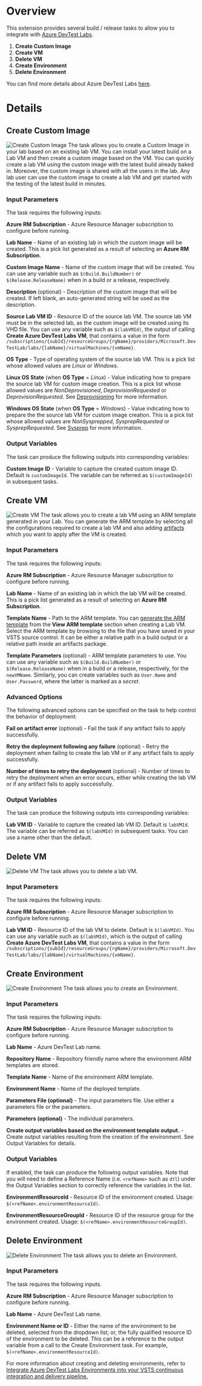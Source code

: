 # Overview
This extension provides several build / release tasks to allow you to integrate with [Azure DevTest Labs](https://azure.microsoft.com/en-us/services/devtest-lab/). 
 
1. **Create Custom Image**
2. **Create VM**
3. **Delete VM**
4. **Create Environment**
5. **Delete Environment**

You can find more details about Azure DevTest Labs [here](https://azure.microsoft.com/en-us/services/devtest-lab/).
# Details
## Create Custom Image
![Create Custom Image](screenshots/azure-dtl-createcustomimage.png)
The task allows you  to create a Custom Image in your lab based on an existing lab VM. You can install your latest build on a Lab VM and then create a custom image based on the VM. You can quickly create a lab VM using the custom image with the latest build already baked in. Moreover, the custom image is shared with all the users in the lab. Any lab user can use the custom image to create a lab VM and get started with the testing of the latest build in minutes.   
### Input Parameters
The task requires the following inputs: 

**Azure RM Subscription** - Azure Resource Manager subscription to configure before running. 

**Lab Name** - Name of an existing lab in which the custom image will be created. This is a pick list generated as a result of selecting an **Azure RM Subscription**.

**Custom Image Name** - Name of the custom image that will be created. You can use any variable such as `$(Build.BuildNumber)` or `$(Release.ReleaseName)` when in a build or a release, respectively. 

**Description** (optional) - Description of the custom image that will be created. If left blank, an auto-generated string will be used as the description.

**Source Lab VM ID** - Resource ID of the source lab VM. The source lab VM must be in the selected lab, as the custom image will be created using its VHD file. You can use any variable such as `$(labVMId)`, the output of calling **Create Azure DevTest Labs VM**, that contains a value in the form `/subscriptions/{subId}/resourceGroups/{rgName}/providers/Microsoft.DevTestLab/labs/{labName}/virtualMachines/{vmName}`.

**OS Type** - Type of operating system of the source lab VM. This is a pick list whose allowed values are _Linux_ or _Windows_.

**Linux OS State** (when **OS Type** = _Linux_) - Value indicating how to prepare the source lab VM for custom image creation. This is a pick list whose allowed values are _NonDeprovisioned_, _DeprovisionRequested_ or _DeprovisionRequested_. See [Deprovisioning](http://aka.ms/Deprovisioning) for more information.

**Windows OS State** (when **OS Type** = _Windows_) - Value indicating how to prepare the the source lab VM for custom image creation. This is a pick list whose allowed values are _NonSysprepped_, _SysprepRequested_ or _SysprepRequested_. See [Sysprep](http://aka.ms/Sysprep) for more information.

### Output Variables
The task can produce the following outputs into corresponding variables:

**Custom Image ID** - Variable to capture the created custom image ID. Default is `customImageId`. The variable can be referred as `$(customImageId)` in subsequent tasks. 


## Create VM
![Create VM](screenshots/azure-dtl-createvm.png)
The task allows you to create a lab VM using an ARM template generated in your Lab. You can generate the ARM template by selecting all the configurations required to create a lab VM and also adding [artifacts](https://azure.microsoft.com/en-us/documentation/articles/devtest-lab-artifact-author/) which you want to apply after the VM is created.  
### Input Parameters
The task requires the following inputs: 

**Azure RM Subscription** - Azure Resource Manager subscription to configure before running. 

**Lab Name** - Name of an existing lab in which the lab VM will be created. This is a pick list generated as a result of selecting an **Azure RM Subscription**.

**Template Name** - Path to the ARM template. You can [generate the ARM template](https://azure.microsoft.com/en-us/documentation/articles/devtest-lab-add-vm-with-artifacts/#save-arm-template) from the **View ARM template** section when creating a Lab VM. Select the ARM template by browsing to the file that you have saved in your VSTS source control. It can be either a relative path in a build output or a relative path inside an artifacts package.

**Template Parameters** (optional) - ARM template parameters to use. You can use any variable such as `$(Build.BuildNumber)` or `$(Release.ReleaseName)` when in a build or a release, respectively, for the `newVMName`. Similarly, you can create variables such as `User.Name` and `User.Password`, where the latter is marked as a _secret_.

### Advanced Options
The following advanced options can be specified on the task to help control the behavior of deployment:

**Fail on artifact error** (optional) - Fail the task if any artifact fails to apply successfully.

**Retry the deployment following any failure** (optional) - Retry the deployment when failing to create the lab VM or if any artifact fails to apply successfully.

**Number of times to retry the deployment** (optional) - Number of times to retry the deployment when an error occurs, either while creating the lab VM or if any artifact fails to apply successfully.

### Output Variables
The task can produce the following outputs into corresponding variables:

**Lab VM ID** - Variable to capture the created lab VM ID. Default is `labVMId`. The variable can be referred as `$(labVMId)` in subsequent tasks. You can use a name other than the default.

## Delete VM
![Delete VM](screenshots/azure-dtl-deletevm.png)
The task allows you to delete a lab VM.
### Input Parameters
The task requires the following inputs: 

**Azure RM Subscription** - Azure Resource Manager subscription to configure before running. 

**Lab VM ID** - Resource ID of the lab VM to delete. Default is `$(labVMId)`. You can use any variable such as `$(labVMId)`, which is the output of calling **Create Azure DevTest Labs VM**, that contains a value in the form `/subscriptions/{subId}/resourceGroups/{rgName}/providers/Microsoft.DevTestLab/labs/{labName}/virtualMachines/{vmName}`.

## Create Environment
![Create Environment](screenshots/azure-dtl-createenvironment.png)
The task allows you to create an Environment.
### Input Parameters
The task requires the following inputs:

**Azure RM Subscription** - Azure Resource Manager subscription to configure before running.

**Lab Name** - Azure DevTest Lab name.

**Repository Name** - Repository friendly name where the environment ARM templates are stored.

**Template Name** - Name of the environment ARM template.

**Environment Name** - Name of the deployed template.

**Parameters File (optional)** - The input parameters file. Use either a parameters file or the parameters.

**Parameters (optional)** - The individual parameters.

**Create output variables based on the environment template output.** - Create output variables resulting from the creation of the environment. See Output Variables for details. 

### Output Variables
If enabled, the task can produce the following output variables.  Note that you will need to define a Reference Name (i.e. `<refName>` such as `dtl`) under the Output Variables section to correctly reference the variables in the list.

**EnvironmentResourceId** - Resource ID of the environment created. Usage: `$(<refName>.environmentResourceId)`.

**EnvironmentResourceGroupId** - Resource ID of the resource group for the environment created. Usage: `$(<refName>.environmentResourceGroupId)`.

## Delete Environment
![Delete Environment](screenshots/azure-dtl-deleteenvironment.png)
The task allows you to delete an Environment.
### Input Parameters
The task requires the following inputs.

**Azure RM Subscription** - Azure Resource Manager subscription to configure before running.

**Lab Name** - Azure DevTest Lab name.

**Environment Name or ID** - Either the name of the environment to be deleted, selected from the dropdown list; or, the fully qualified resource ID of the environment to be deleted. This can be a reference to the output variable from a call to the Create Environment task. For example, `$(<refName>.environmentResourceId)`.

For more information about creating and deleting environments, refer to [Integrate Azure DevTest Labs Environments into your VSTS continuous integration and delivery pipeline.](https://blogs.msdn.microsoft.com/devtestlab/2018/07/11/integrate-azure-devtest-labs-environments-into-your-vsts-continuous-integration-and-delivery-pipeline/)